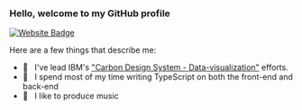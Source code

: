 ### Hello, welcome to my GitHub profile

[![Website Badge](https://img.shields.io/badge/-emoosavi.com-0d3b73?style=flat-square&logo=website&logoColor=white&link=https://www.emoosavi.com/)](https://www.emoosavi.com/)

Here are a few things that describe me:

- 💼&nbsp;&nbsp; I've lead IBM's ["Carbon Design System - Data-visualization"](https://www.carbondesignsystem.com/data-visualization/getting-started/) efforts.
- 📱&nbsp;&nbsp; I spend most of my time writing TypeScript on both the front-end and back-end
- 🎸&nbsp;&nbsp; I like to produce music
